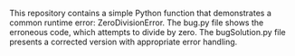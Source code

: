 This repository contains a simple Python function that demonstrates a common runtime error: ZeroDivisionError. The bug.py file shows the erroneous code, which attempts to divide by zero. The bugSolution.py file presents a corrected version with appropriate error handling.